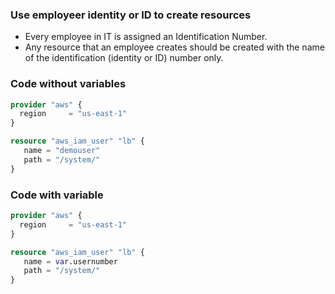 ### Use employeer identity or ID to create resources
* Every employee in IT is assigned an Identification Number.
* Any resource that an employee creates should be created with the name of the identification (identity or ID) number only.

### Code without variables
```tf 
provider "aws" {
  region     = "us-east-1"
}

resource "aws_iam_user" "lb" {
   name = "demouser"
   path = "/system/"
}
```

### Code with variable
```tf
provider "aws" {
  region     = "us-east-1"
}

resource "aws_iam_user" "lb" {
   name = var.usernumber
   path = "/system/"
}
```
